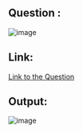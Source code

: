 ## Question :
![image](https://github.com/user-attachments/assets/b7b8847a-ad93-470e-a513-905a3002833d)

## Link:
[Link to the Question](https://www.hackerrank.com/challenges/japanese-cities-attributes/problem?isFullScreen=true)

## Output:
![image](https://github.com/user-attachments/assets/6bb48079-5f4e-4ff6-b1f8-00382e6982d9)
